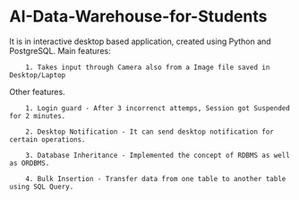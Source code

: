 # AI-Data-Warehouse-for-Students
It is in interactive desktop based application, created using Python and PostgreSQL.
Main features:

        1. Takes input through Camera also from a Image file saved in Desktop/Laptop
        
Other features.
        
        1. Login guard - After 3 incorrenct attemps, Session got Suspended for 2 minutes.
        
        2. Desktop Notification - It can send desktop notification for certain operations.
        
        3. Database Inheritance - Implemented the concept of RDBMS as well as ORDBMS.
        
        4. Bulk Insertion - Transfer data from one table to another table using SQL Query.
  

